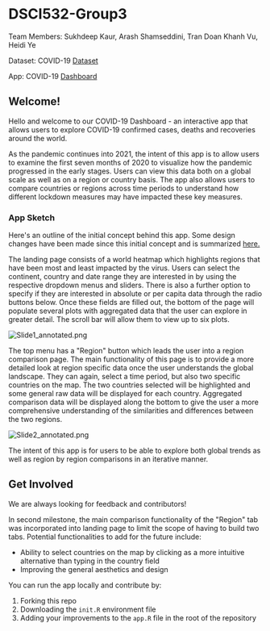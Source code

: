 # DSCI532-Group3

Team Members: Sukhdeep Kaur, Arash Shamseddini, Tran Doan Khanh Vu, Heidi Ye

Dataset: COVID-19 [Dataset](https://www.kaggle.com/imdevskp/corona-virus-report?select=covid_19_clean_complete.csv)

App: COVID-19 [Dashboard](https://covid-19-mds-532-group3-r.herokuapp.com/)

## Welcome!
Hello and welcome to our COVID-19 Dashboard - an interactive app that allows users to explore COVID-19 confirmed cases, deaths and recoveries around the world. 

As the pandemic continues into 2021, the intent of this app is to allow users to examine the first seven months of 2020 to visualize how the pandemic progressed in the early stages. Users can view this data both on a global scale as well as on a region or country basis. The app also allows users to compare countries or regions across time periods to understand how different lockdown measures may have impacted these key measures.

### App Sketch

Here's an outline of the initial concept behind this app. Some design changes have been made since this initial concept and is summarized [here.](doc/reflection.md)   

The landing page consists of a world heatmap which highlights regions that have been most and least impacted by the virus. Users can select the continent, country and date range they are interested in by using the respective dropdown menus and sliders. There is also a further option to specify if they are interested in absolute or per capita data through the radio buttons below. Once these fields are filled out, the bottom of the page will populate several plots with aggregated data that the user can explore in greater detail. The scroll bar will allow them to view up to six plots. 

![Slide1_annotated.png](images/Slide1_annotated.png)

The top menu has a "Region" button which leads the user into a region comparison page. The main functionality of this page is to provide a more detailed look at region specific data once the user understands the global landscape. They can again, select a time period, but also two specific countries on the map. The two countries selected will be highlighted and some general raw data will be displayed for each country. Aggregated comparison data will be displayed along the bottom to give the user a more comprehensive understanding of the similarities and differences between the two regions. 

![Slide2_annotated.png](images/Slide2_annotated.png)

The intent of this app is for users to be able to explore both global trends as well as region by region comparisons in an iterative manner.    

## Get Involved

We are always looking for feedback and contributors! 

In second milestone, the main comparison functionality of the "Region" tab was incorporated into landing page to limit the scope of having to build two tabs. Potential functionalities to add for the future include:

- Ability to select countries on the map by clicking as a more intuitive alternative than typing in the country field
- Improving the general aesthetics and design 

You can run the app locally and contribute by:
1. Forking this repo
2. Downloading the `init.R` environment file
3. Adding your improvements to the `app.R` file in the root of the repository

